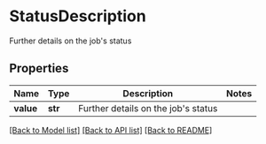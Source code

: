 # StatusDescription

Further details on the job's status

## Properties
Name | Type | Description | Notes
------------ | ------------- | ------------- | -------------
**value** | **str** | Further details on the job&#39;s status | 

[[Back to Model list]](../README.md#documentation-for-models) [[Back to API list]](../README.md#documentation-for-api-endpoints) [[Back to README]](../README.md)



